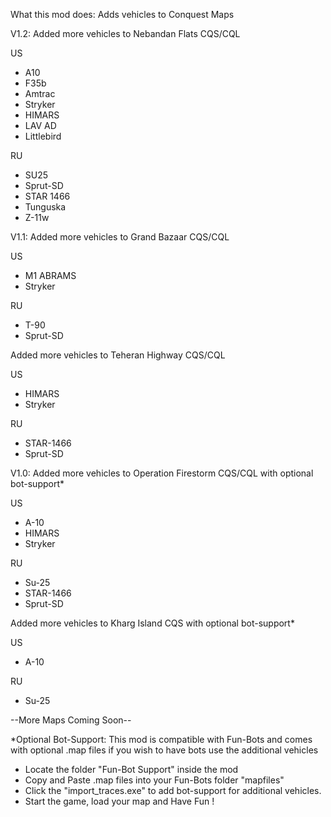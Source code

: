 What this mod does:
Adds vehicles to Conquest Maps

V1.2: Added more vehicles to Nebandan Flats CQS/CQL

US

+ A10
+ F35b
+ Amtrac
+ Stryker
+ HIMARS
+ LAV AD
+ Littlebird

RU

+ SU25
+ Sprut-SD
+ STAR 1466
+ Tunguska
+ Z-11w

V1.1:
Added more vehicles to Grand Bazaar CQS/CQL

US
+ M1 ABRAMS
+ Stryker

RU
+ T-90
+ Sprut-SD

Added more vehicles to Teheran Highway CQS/CQL

US
+ HIMARS
+ Stryker

RU
+ STAR-1466
+ Sprut-SD

V1.0:
Added more vehicles to Operation Firestorm CQS/CQL with optional bot-support*

US
+ A-10
+ HIMARS
+ Stryker

RU
+ Su-25
+ STAR-1466
+ Sprut-SD

Added more vehicles to Kharg Island CQS with optional bot-support* 

US
+ A-10

RU
+ Su-25

--More Maps Coming Soon--

*Optional Bot-Support:
This mod is compatible with Fun-Bots and comes with optional .map files if you wish to have bots use the additional vehicles

+ Locate the folder "Fun-Bot Support" inside the mod
+ Copy and Paste .map files into your Fun-Bots folder "mapfiles"
+ Click the "import_traces.exe" to add bot-support for additional vehicles.
+ Start the game, load your map and Have Fun !
